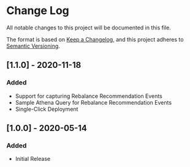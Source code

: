 # Change Log
All notable changes to this project will be documented in this file.

The format is based on [Keep a Changelog](https://keepachangelog.com/en/1.0.0/),
and this project adheres to [Semantic Versioning](https://semver.org/spec/v2.0.0.html).

## [1.1.0] - 2020-11-18
### Added
- Support for capturing Rebalance Recommendation Events
- Sample Athena Query for Rebalance Recommendation Events
- Single-Click Deployment

## [1.0.0] - 2020-05-14
### Added
- Initial Release